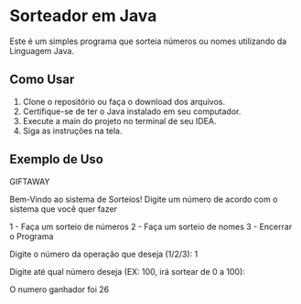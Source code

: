# Sorteador em Java

Este é um simples programa que sorteia números ou nomes utilizando da Linguagem Java.

## Como Usar

1. Clone o repositório ou faça o download dos arquivos.
2. Certifique-se de ter o Java instalado em seu computador.
3. Execute a main do projeto  no terminal de seu IDEA.
4. Siga as instruções na tela.

## Exemplo de Uso

GIFTAWAY

Bem-Vindo ao sistema de Sorteios!
Digite um número de acordo com o sistema que você quer fazer

1 - Faça um sorteio de números
2 - Faça um sorteio de nomes
3 - Encerrar o Programa

Digite o número da operação que deseja (1/2/3): 1

Digite até qual número deseja (EX: 100, irá sortear de 0 a 100):

O numero ganhador foi 26
